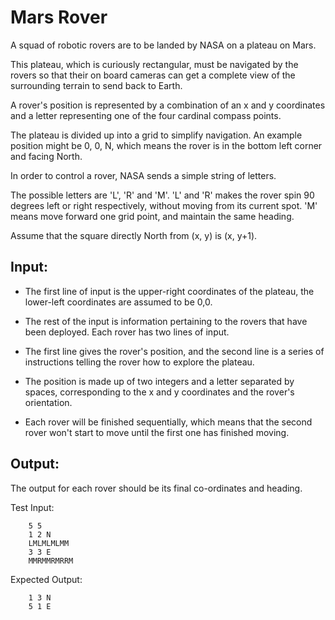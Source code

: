 # Mars Rover

A squad of robotic rovers are to be landed by NASA on a plateau on Mars.

This plateau, which is curiously rectangular, must be navigated by the rovers so that their on board cameras can get a complete view of the surrounding terrain to send back to Earth.

A rover's position is represented by a combination of an x and y coordinates and a letter representing one of the four cardinal compass points.

The plateau is divided up into a grid to simplify navigation. An example position might be 0, 0, N, which means the rover is in the bottom left corner and facing North.

In order to control a rover, NASA sends a simple string of letters.

The possible letters are 'L', 'R' and 'M'. 'L' and 'R' makes the rover spin 90 degrees left or right respectively, without moving from its current spot. 'M' means move forward one grid point, and maintain the same heading.
 
Assume that the square directly North from (x, y) is (x, y+1).

## Input:

 * The first line of input is the upper-right coordinates of the plateau, the lower-left coordinates are assumed to be 0,0.
 
 * The rest of the input is information pertaining to the rovers that have been deployed. Each rover has two lines of input.
 
 * The first line gives the rover's position, and the second line is a series of instructions telling the rover how to explore the plateau.
 
 * The position is made up of two integers and a letter separated by spaces, corresponding to the x and y coordinates and the rover's orientation.
 
 * Each rover will be finished sequentially, which means that the second rover won't start to move until the first one has finished moving.
 
## Output:
  
The output for each rover should be its final co-ordinates and heading.
  
Test Input:
````
    5 5
    1 2 N
    LMLMLMLMM
    3 3 E
    MMRMMRMRRM
````

Expected Output:
````
    1 3 N
    5 1 E
````
